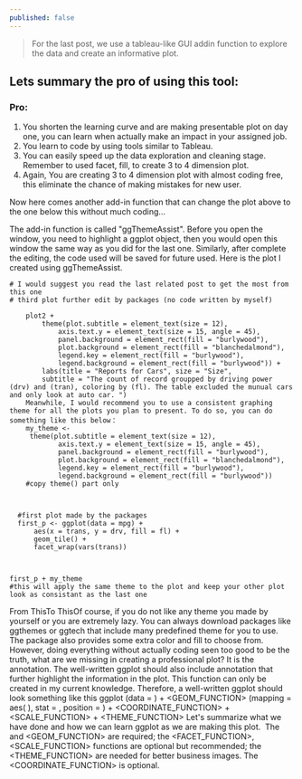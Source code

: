 ```yaml
---
published: false
---
```

>For the last post, we use a tableau-like GUI addin function to explore the data and create an informative plot. 

## Lets summary the pro of using this tool:
### Pro: 
1. You shorten the learning curve and are making presentable plot on day one, you can learn when actually make an impact in your assigned job.
2. You learn to code by using tools similar to Tableau.
3. You can easily speed up the data exploration and cleaning stage. Remember to used facet, fill, to create 3 to 4 dimension plot. 
4. Again, You are creating 3 to 4 dimension plot with almost coding free, this eliminate the chance of making mistakes for new user. 

Now here comes another add-in function that can change the plot above to the one below this without much coding…

The add-in function is called "ggThemeAssist". Before you open the window, you need to highlight a ggplot object, then you would open this window the same way as you did for the last one. Similarly, after complete the editing, the code used will be saved for future used. Here is the plot I created using ggThemeAssist.

    # I would suggest you read the last related post to get the most from this one
    # third plot further edit by packages (no code written by myself) 

        plot2 +
            theme(plot.subtitle = element_text(size = 12), 
                axis.text.y = element_text(size = 15, angle = 45), 
                panel.background = element_rect(fill = "burlywood"), 
                plot.background = element_rect(fill = "blanchedalmond"), 
                legend.key = element_rect(fill = "burlywood"), 
                legend.background = element_rect(fill = "burlywood")) +
            labs(title = "Reports for Cars", size = "Size", 
            subtitle = "The count of record groupped by driving power (drv) and (tran), coloring by (fl). The table excluded the munual cars and only look at auto car. ")
        Meanwhile, I would recommend you to use a consistent graphing theme for all the plots you plan to present. To do so, you can do something like this below：
        my_theme <- 
         theme(plot.subtitle = element_text(size = 12), 
                axis.text.y = element_text(size = 15, angle = 45), 
                panel.background = element_rect(fill = "burlywood"), 
                plot.background = element_rect(fill = "blanchedalmond"), 
                legend.key = element_rect(fill = "burlywood"), 
                legend.background = element_rect(fill = "burlywood"))
        #copy theme() part only



      #first plot made by the packages
      first_p <- ggplot(data = mpg) +
          aes(x = trans, y = drv, fill = fl) +
          geom_tile() +
          facet_wrap(vars(trans))



    first_p + my_theme
    #this will apply the same theme to the plot and keep your other plot look as consistant as the last one

From ThisTo ThisOf course, if you do not like any theme you made by yourself or you are extremely lazy. You can always download packages like ggthemes or ggtech that include many predefined theme for you to use. The package also provides some extra color and fill to choose from. 
However, doing everything without actually coding seen too good to be the truth, what are we missing in creating a professional plot? It is the annotation. The well-written ggplot should also include annotation that further highlight the information in the plot. This function can only be created in my current knowledge. Therefore, a well-written ggplot should look something like this
ggplot (data = <DATA>  ) +
<GEOM_FUNCTION>  (mapping = aes( <MAPPINGS>  ),
stat =  <STAT> , position = <POSITION> ) +
<COORDINATE_FUNCTION> +
<SCALE_FUNCTION> +
<THEME_FUNCTION>
Let's summarize what we have done and how we can learn ggplot as we are making this plot. 
The <DATA> and <GEOM_FUNCTION> are required; the <FACET_FUNCTION>, <SCALE_FUNCTION> functions are optional but recommended; the <THEME_FUNCTION> are needed for better business images. The <COORDINATE_FUNCTION> is optional.
